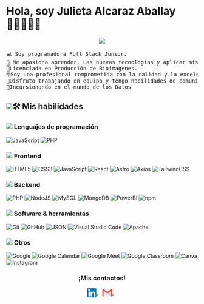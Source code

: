 # Hola, soy Julieta Alcaraz Aballay 💁🏻‍♀️🌵🌄
<p align="center">
<img src="https://i.imgur.com/SZDpjZp.png">
</p>
<pre>
💻 Soy programadora Full Stack Junior.
📝 Me apasiona aprender. Las nuevas tecnologías y aplicar mis conocimientos me motivan a alcanzar seguir estudiando para lograr mis objetivos. 
🩻Licenciada en Producción de Bioimágenes.
🤓Soy una profesional comprometida con la calidad y la excelencia en todo lo que hago. 
🤝Disfruto trabajando en equipo y tengo habilidades de comunicación efectiva y colaboración.	
🔭Incursionando en el mundo de los Datos
</pre>

##  <img src = "https://media2.giphy.com/media/QssGEmpkyEOhBCb7e1/giphy.gif?cid=ecf05e47a0n3gi1bfqntqmob8g9aid1oyj2wr3ds3mg700bl&rid=giphy.gif" width = 32px>🛠️ Mis habilidades

### <picture> <img src = "https://github.com/7oSkaaa/7oSkaaa/blob/main/Images/Programming_Languages.gif?raw=true" width = 20px>  </picture> Lenguajes de programación

![JavaScript](https://img.shields.io/badge/javascript-%23323330.svg?style=for-the-badge&logo=javascript&logoColor=%23F7DF1E) 
![PHP](https://img.shields.io/badge/PHP-%23777BB4.svg?style=for-the-badge&logo=php&logoColor=white)

### <picture> <img src = "https://github.com/7oSkaaa/7oSkaaa/blob/main/Images/Front_End.gif?raw=true" width = 20px>  </picture> Frontend

![HTML5](https://img.shields.io/badge/html5-%23E34F26.svg?style=for-the-badge&logo=html5&logoColor=white) 
![CSS3](https://img.shields.io/badge/css3-%231572B6.svg?style=for-the-badge&logo=css3&logoColor=white) 
![JavaScript](https://img.shields.io/badge/javascript-%23323330.svg?style=for-the-badge&logo=javascript&logoColor=%23F7DF1E) 
![React](https://img.shields.io/badge/React-%2361DAFB.svg?style=for-the-badge&logo=react&logoColor=white)
![Astro](https://img.shields.io/badge/Astro-%233572B6.svg?style=for-the-badge&logo=astro&logoColor=white)
![Axios](https://img.shields.io/badge/Axios-5A29E4?style=flat-square&logo=Axios&logoColor=white)
![TailwindCSS](https://img.shields.io/badge/tailwindcss-%2338B2AC.svg?style=for-the-badge&logo=tailwind-css&logoColor=white)

### <picture> <img src = "https://github.com/7oSkaaa/7oSkaaa/blob/main/Images/CP_PS.gif?raw=true" width = 20px>  </picture> Backend 
![PHP](https://img.shields.io/badge/PHP-%23777BB4.svg?style=for-the-badge&logo=php&logoColor=white)
![NodeJS](https://img.shields.io/badge/node.js-6DA55F?style=for-the-badge&logo=node.js&logoColor=white)
![MySQL](https://img.shields.io/badge/MySQL-4479A1?style=flat-square&logo=MySQL&logoColor=white)
![MongoDB](https://img.shields.io/badge/MongoDB-%234ea94b.svg?style=for-the-badge&logo=mongodb&logoColor=white)
![PowerBI](https://img.shields.io/badge/PowerBI-F2C811?style=flat-square&logo=PowerBI&logoColor=white)
![npm](https://img.shields.io/badge/npm-CB3837?style=flat-square&logo=npm&logoColor=white)

### <picture> <img src = "https://github.com/7oSkaaa/7oSkaaa/blob/main/Images/Software_Tools.gif?raw=true" width = 20px>  </picture> Software & herramientas
![Git](https://img.shields.io/badge/Git-F05032?style=flat-square&logo=Git&logoColor=white)
![GitHub](https://img.shields.io/badge/GitHub-181717?style=flat-square&logo=GitHub&logoColor=white)
![JSON](https://img.shields.io/badge/JSON-000000?style=flat-square&logo=JSON&logoColor=white)
![Visual Studio Code](https://img.shields.io/badge/Visual_Studio_Code-007ACC?style=flat-square&logo=Visual-Studio-Code&logoColor=white)
![Apache](https://img.shields.io/badge/Apache-D22128?style=flat-square&logo=Apache&logoColor=white)


### <picture> <img src = "https://github.com/7oSkaaa/7oSkaaa/blob/main/Images/IDEs.gif?raw=true" width = 20px>  </picture> Otros
![Google](https://img.shields.io/badge/Google-4285F4?style=flat-square&logo=Google&logoColor=white)
![Google Calendar](https://img.shields.io/badge/Google_Calendar-4285F4?style=flat-square&logo=Google-Calendar&logoColor=white)
![Google Meet](https://img.shields.io/badge/Google_Meet-32A350?style=flat-square&logo=Google-Meet&logoColor=white)
![Google Classroom](https://img.shields.io/badge/Google_Classroom-4285F4?style=flat-square&logo=Google-Classroom&logoColor=white)
![Canva](https://img.shields.io/badge/Canva-00C4CC?style=flat-square&logo=Canva&logoColor=white)
![Instagram](https://img.shields.io/badge/Instagram-E4405F?style=flat-square&logo=Instagram&logoColor=white)


<div align="center">
  <h3><b> ¡Mis contactos! </b></h3>
  </div>
<p align="center">
<a href="https://www.linkedin.com/in/jul1alcaraz/" target="_blank">
  <img align="center"width="24px" src="https://github.com/SatYu26/SatYu26/blob/master/Assets/Linkedin.svg" />
</a> &nbsp;&nbsp;
	

<a href="mailto:lic.alcarazaballay2022@gmail.com" >
  <img align="center" Gmail" width="26px" src="https://github.com/SatYu26/SatYu26/blob/master/Assets/Gmail.svg" />
</a> &nbsp;&nbsp;
<p>

